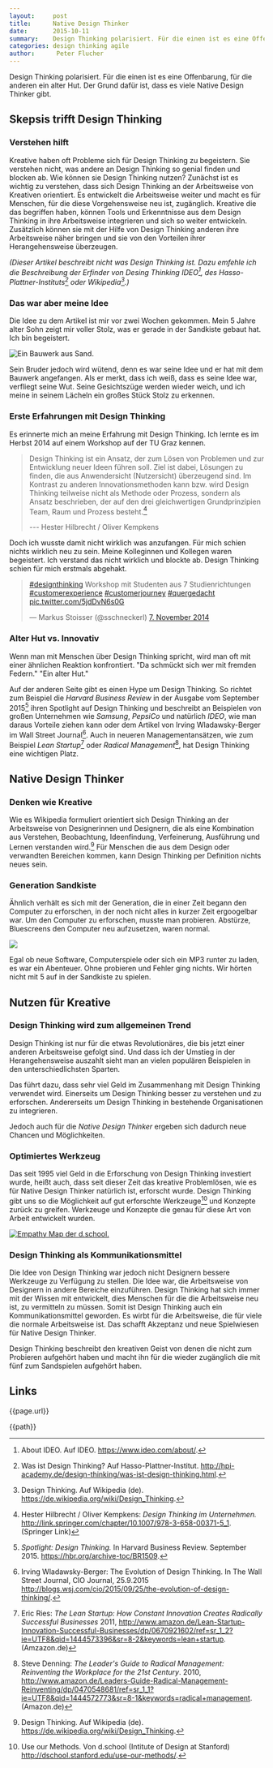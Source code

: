 ```yaml
---
layout:     post
title:      Native Design Thinker
date:       2015-10-11
summary:    Design Thinking polarisiert. Für die einen ist es eine Offenbarung, für die anderen ein alter Hut. Der Grund dafür ist, dass es viele Native Design Thinker gibt.
categories: design thinking agile
author:      Peter Flucher
---
```



  



Design Thinking polarisiert. Für die einen ist es eine Offenbarung, für die anderen ein alter Hut. Der Grund dafür ist, dass es viele Native Design Thinker gibt.




## Skepsis trifft Design Thinking 

### Verstehen hilft


  Kreative haben oft Probleme sich für Design Thinking zu begeistern. Sie verstehen nicht, was andere an Design Thinking so genial finden und blocken ab. Wie können sie Design Thinking nutzen? Zunächst ist es wichtig zu verstehen, dass sich Design Thinking an der Arbeitsweise von Kreativen orientiert. Es entwickelt die Arbeitsweise weiter und macht es für Menschen, für die diese Vorgehensweise neu ist, zugänglich. Kreative die das begriffen haben, können Tools und Erkenntnisse aus dem Design Thinking in ihre Arbeitsweise integrieren und sich so weiter entwickeln. Zusätzlich können sie mit der Hilfe von Design Thinking anderen ihre Arbeitsweise näher bringen und sie von den Vorteilen ihrer Herangehensweise überzeugen.

  *(Dieser Artikel beschreibt nicht was Design Thinking ist. Dazu emfehle ich die Beschreibung der Erfinder von Desing Thinking IDEO[^IDEO], des Hasso-Plattner-Instituts[^HPI] oder Wikipedia[^wiki].)*

### Das war aber meine Idee

  Die Idee zu dem Artikel ist mir vor zwei Wochen gekommen. Mein 5 Jahre alter Sohn zeigt mir voller Stolz, was er gerade in der Sandkiste gebaut hat. Ich bin begeistert.

  ![Ein Bauwerk aus Sand.](/images/sand.jpg)

  Sein Bruder jedoch wird wütend, denn es war seine Idee und er hat mit dem Bauwerk angefangen. Als er merkt, dass ich weiß, dass es seine Idee war, verfliegt seine Wut. Seine Gesichtszüge werden wieder weich, und ich meine in seinem Lächeln ein großes Stück Stolz zu erkennen.



### Erste Erfahrungen mit Design Thinking

  Es erinnerte mich an meine Erfahrung mit Design Thinking. Ich lernte es im Herbst 2014 auf einem Workshop auf der TU Graz kennen.

 > Design Thinking ist ein Ansatz, der zum Lösen von Problemen und zur Entwicklung neuer Ideen führen soll. Ziel ist dabei, Lösungen zu finden, die aus Anwendersicht (Nutzersicht) überzeugend sind. Im Kontrast zu anderen Innovationsmethoden kann bzw. wird Design Thinking teilweise nicht als Methode oder Prozess, sondern als Ansatz beschrieben, der auf den drei gleichwertigen Grundprinzipien Team, Raum und Prozess besteht.[^Hilbrecht]
 >
 > --- Hester Hilbrecht / Oliver Kempkens

  Doch ich wusste damit nicht wirklich was anzufangen. Für mich schien nichts wirklich neu zu sein. Meine Kolleginnen und Kollegen waren begeistert. Ich verstand das nicht wirklich und blockte ab. Design Thinking schien für mich erstmals abgehakt.
  

  <blockquote class="twitter-tweet" lang="de"><p lang="de" dir="ltr"><a href="https://twitter.com/hashtag/designthinking?src=hash">#designthinking</a> Workshop mit  Studenten aus 7 Studienrichtungen <a href="https://twitter.com/hashtag/customerexperience?src=hash">#customerexperience</a> <a href="https://twitter.com/hashtag/customerjourney?src=hash">#customerjourney</a> <a href="https://twitter.com/hashtag/quergedacht?src=hash">#quergedacht</a> <a href="http://t.co/5jdDvN6s0G">pic.twitter.com/5jdDvN6s0G</a></p>&mdash; Markus Stoisser (@sschneckerl) <a href="https://twitter.com/sschneckerl/status/530684238358929408">7. November 2014</a></blockquote>
  
<script async src="//platform.twitter.com/widgets.js" charset="utf-8"></script>

### Alter Hut vs. Innovativ

  Wenn man mit Menschen über Design Thinking spricht, wird man oft mit einer ähnlichen Reaktion konfrontiert. "Da schmückt sich wer mit fremden Federn." "Ein alter Hut." 

  Auf der anderen Seite gibt es einen Hype um Design Thinking. So richtet zum Beispiel die *Harvard Business Review* in der Ausgabe vom September 2015[^HBR] ihren Spotlight auf Design Thinking und beschreibt an Beispielen von großen Unternehmen wie *Samsung*, *PepsiCo* und natürlich *IDEO*, wie man daraus Vorteile ziehen kann oder dem Artikel von Irving Wladawsky-Berger im Wall Street Journal[^Wladawsky]. Auch in neueren Managementansätzen, wie zum Beispiel *Lean Startup*[^Ries] oder *Radical Management*[^Denning], hat Design Thinking eine wichtigen Platz.



## Native Design Thinker

### Denken wie Kreative

  Wie es Wikipedia formuliert orientiert sich Design Thinking an der Arbeitsweise von Designerinnen und Designern, die als eine Kombination aus Verstehen, Beobachtung, Ideenfindung, Verfeinerung, Ausführung und Lernen verstanden wird.[^wiki] Für Menschen die aus dem Design oder verwandten Bereichen kommen, kann Design Thinking per Definition nichts neues sein.



### Generation Sandkiste

  Ähnlich verhält es sich mit der Generation, die in einer Zeit begann den Computer zu erforschen, in der noch nicht alles in kurzer Zeit ergoogelbar war. Um den Computer zu erforschen, musste man probieren. Abstürze, Bluescreens den Computer neu aufzusetzen, waren normal. 

  ![](https://upload.wikimedia.org/wikipedia/commons/0/0f/Keller_lan.jpg)

  Egal ob neue Software, Computerspiele oder sich ein MP3 runter zu laden, es war ein Abenteuer. Ohne probieren und Fehler ging nichts. Wir hörten nicht mit 5 auf in der Sandkiste zu spielen.

## Nutzen für Kreative

### Design Thinking wird zum allgemeinen Trend

  Design Thinking ist nur für die etwas Revolutionäres, die bis jetzt einer anderen Arbeitsweise gefolgt sind. Und dass ich der Umstieg in der Herangehensweise auszahlt sieht man an vielen populären Beispielen in den unterschiedlichsten Sparten.

  



  Das führt dazu, dass sehr viel Geld im Zusammenhang mit Design Thinking verwendet wird. Einerseits um Design Thinking besser zu verstehen und zu erforschen. Andererseits um Design Thinking in bestehende Organisationen zu integrieren.

  Jedoch auch für die *Native Design Thinker* ergeben sich dadurch neue Chancen und Möglichkeiten. 


### Optimiertes Werkzeug

  Das seit 1995 viel Geld in die Erforschung von Design Thinking investiert wurde, heißt auch, dass seit dieser Zeit das kreative Problemlösen, wie es für Native Design Thinker natürlich ist, erforscht wurde. Design Thinking gibt uns so die Möglichkeit auf gut erforschte Werkzeuge[^dschool] und Konzepte zurück zu greifen. Werkzeuge und Konzepte die genau für diese Art von Arbeit entwickelt wurden.


  [![Empathy Map der d.school.](https://dschool.stanford.edu/groups/k12/wiki/3d994/images/__thumbs__/bec3c.jpg)](http://dschool.stanford.edu/use-our-methods/)




  

  

### Design Thinking als Kommunikationsmittel

  Die Idee von Design Thinking war jedoch nicht Designern bessere Werkzeuge zu Verfügung zu stellen. Die Idee war, die Arbeitsweise von Designern in andere Bereiche einzuführen. Design Thinking hat sich immer mit der Wissen mit entwickelt, dies Menschen für die die Arbeitsweise neu ist, zu vermitteln zu müssen. Somit ist Design Thinking auch ein Kommunikationsmittel geworden. Es wirbt für die Arbeitsweise, die für viele die normale Arbeitsweise ist. Das schafft Akzeptanz und neue Spielwiesen für Native Design Thinker.


  Design Thinking beschreibt den kreativen Geist von denen die nicht zum Probieren aufgehört haben und macht ihn für die wieder zugänglich die mit fünf zum Sandspielen aufgehört haben.






## Links

[^HBR]: *Spotlight: Design Thinking.* In Harvard Business Review. September 2015.  <https://hbr.org/archive-toc/BR1509>.

[^wiki]: Design Thinking. Auf Wikipedia (de). <https://de.wikipedia.org/wiki/Design_Thinking>.

[^HPI]: Was ist Design Thinking? Auf Hasso-Plattner-Institut. <http://hpi-academy.de/design-thinking/was-ist-design-thinking.html>.

[^IDEO]: About IDEO. Auf IDEO. <https://www.ideo.com/about/>.

[^Hilbrecht]: Hester Hilbrecht / Oliver Kempkens: *Design Thinking im Unternehmen.* <http://link.springer.com/chapter/10.1007/978-3-658-00371-5_1>. (Springer Link)

[^Ries]: Eric Ries: *The Lean Startup: How Constant Innovation Creates Radically Successful Businesses* 2011, <http://www.amazon.de/Lean-Startup-Innovation-Successful-Businesses/dp/0670921602/ref=sr_1_2?ie=UTF8&qid=1444573396&sr=8-2&keywords=lean+startup>. (Amzazon.de)

[^Denning]: Steve Denning: *The Leader's Guide to Radical Management: Reinventing the Workplace for the 21st Century*. 2010, <http://www.amazon.de/Leaders-Guide-Radical-Management-Reinventing/dp/0470548681/ref=sr_1_1?ie=UTF8&qid=1444572773&sr=8-1&keywords=radical+management>. (Amazon.de)

[^dschool]: Use our Methods. Von d.school (Intitute of Design at Stanford) <http://dschool.stanford.edu/use-our-methods/>.

[^Wladawsky]: Irving Wladawsky-Berger: The Evolution of Design Thinking. In The Wall Street Journal, CIO Journal, 25.9.2015 <http://blogs.wsj.com/cio/2015/09/25/the-evolution-of-design-thinking/>.

{{page.url}}

{{path}}

